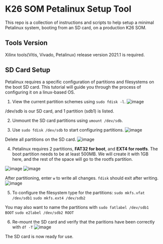 # K26 SOM Petalinux Setup Tool
This repo is a collection of instructions and scripts to help setup a minimal Petalinux system, booting from an SD card, on a production K26 SOM.

## Tools Version
Xilinx tools(Vitis, Vivado, Petalinux) release version 2021.1 is required.

## SD Card Setup
Petalinux requires a specific configuration of partitions and filesystems on the boot SD card.
This tutorial will guide you through the process of configuring it on a linux-based OS.

1. View the current partition schemes using `sudo fdisk -l`.
![image](https://user-images.githubusercontent.com/65555647/202134189-1bc00bf1-c3d1-46b6-bf5c-c16048b5525b.png)

/dev/sdb is our SD card, and 1 partition (sdb1) is listed.


2. Unmount the SD card partitions using `umount /dev/sdb`.


3. Use `sudo fdisk /dev/sdb` to start configuring partitions.
![image](https://user-images.githubusercontent.com/65555647/202135125-960edd1e-59fd-4859-a241-0d8b0f02b56a.png)

Delete all partitions on the SD card.
![image](https://user-images.githubusercontent.com/65555647/202136239-a5e38cbc-f744-42eb-a994-8d329b469907.png)


4. Petalinux requires 2 partitions, **FAT32 for boot**, and **EXT4 for rootfs**. The boot partition needs to be at least 500MB. We will create it with 1GB here, and the rest of the space will go to the rootfs partition.

![image](https://user-images.githubusercontent.com/65555647/202137099-ff2d2009-4f0c-41d8-829a-820eab09b23d.png)
![image](https://user-images.githubusercontent.com/65555647/202137142-ea56cbb2-990e-4db6-ac62-348212d48374.png)

After partitioning, enter `w` to write all changes. `fdisk` should exit after writing.
![image](https://user-images.githubusercontent.com/65555647/202137429-3972b0b8-5e6d-47a1-92ff-acaf45044302.png)


5. To configure the filesystem type for the partitions:
`sudo mkfs.vfat /dev/sdb1`
`sudo mkfs.ext4 /dev/sdb2`

You may also want to name the partitions with
`sudo fatlabel /dev/sdb1 BOOT`
`sudo e2label /dev/sdb2 ROOT`


6. Re-mount the SD card and verify that the paritions have been correctly with `df -T`
![image](https://user-images.githubusercontent.com/65555647/202139812-fe8016c8-a943-4d14-8a68-26c7399a89c3.png)


The SD card is now ready for use.


